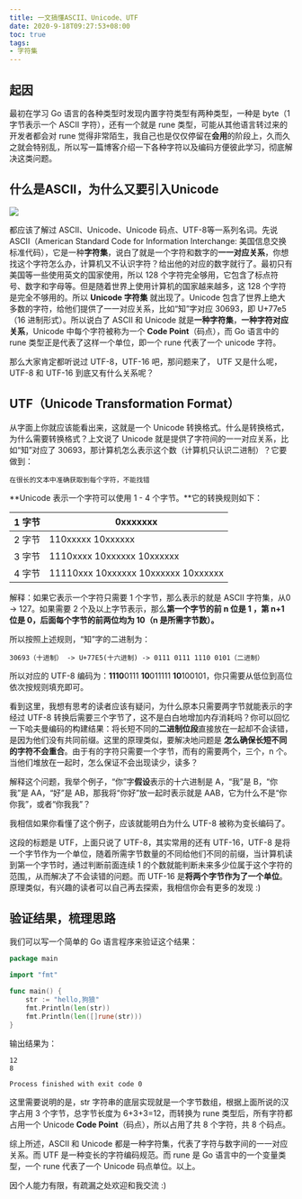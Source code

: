 ```yaml
---
title: 一文搞懂ASCII、Unicode、UTF
date: 2020-9-18T09:27:53+08:00
toc: true
tags:
- 字符集
---
```


## 起因

最初在学习 Go 语言的各种类型时发现内置字符类型有两种类型，一种是 byte（1 字节表示一个 ASCII 字符），还有一个就是 rune 类型，可能从其他语言转过来的开发者都会对 rune 觉得非常陌生，我自己也是仅仅停留在**会用**的阶段上，久而久之就会特别乱，所以写一篇博客介绍一下各种字符以及编码方便彼此学习，彻底解决这类问题。 

## 什么是ASCII，为什么又要引入Unicode

![](https://blogimagee.oss-cn-beijing.aliyuncs.com/images/ascii.png)

都应该了解过 ASCII、Unicode、Unicode 码点、UTF-8等一系列名词。先说 ASCII（American Standard Code for Information Interchange: 美国信息交换标准代码），它是一种**字符集**，说白了就是一个字符和数字的**一一对应关系**，你想找这个字符怎么办，计算机又不认识字符？给出他的对应的数字就行了。最初只有美国等一些使用英文的国家使用，所以 128 个字符完全够用，它包含了标点符号、数字和字母等。但是随着世界上使用计算机的国家越来越多，这 128 个字符是完全不够用的。所以 **Unicode 字符集** 就出现了。Unicode 包含了世界上绝大多数的字符，给他们提供了一一对应关系，比如“知”字对应 30693，即 U+77e5（16 进制形式）。所以说白了 ASCII 和 Unicode 就是**一种字符集**，**一种字符对应关系**，Unicode 中每个字符被称为一个 **Code Point**（码点），而 Go 语言中的 rune 类型正是代表了这样一个单位，即一个 rune 代表了一个 unicode 字符。

那么大家肯定都听说过 UTF-8，UTF-16 吧，那问题来了， UTF 又是什么呢，UTF-8 和 UTF-16 到底又有什么关系呢？

## UTF（Unicode Transformation Format）

从字面上你就应该能看出来，这就是一个 Unicode 转换格式。什么是转换格式，为什么需要转换格式？上文说了 Unicode 就是提供了字符间的一一对应关系，比如“知”对应了 30693，那计算机怎么表示这个数（计算机只认识二进制）？它要做到：

```
在很长的文本中准确获取到每个字符，不能找错
```

**Unicode 表示一个字符可以使用 1 - 4 个字节。**它的转换规则如下：

| 1 字节 | 0xxxxxxx                            |
| ------ | ----------------------------------- |
| 2 字节 | 110xxxxx 10xxxxxx                   |
| 3 字节 | 1110xxxx 10xxxxxx 10xxxxxx          |
| 4 字节 | 11110xxx 10xxxxxx 10xxxxxx 10xxxxxx |

解释：如果它表示一个字符只需要 1 个字节，那么表示的就是 ASCII 字符集，从0 -> 127。如果需要 2 个及以上字节表示，那么**第一个字节的前 n 位是 1 ，第 n+1 位是 0，后面每个字节的前两位均为 10（n 是所需字节数）。**

所以按照上述规则，“知”字的二进制为：

```
30693（十进制） -> U+77E5(十六进制) -> 0111 0111 1110 0101（二进制）
```

所以对应的 UTF-8 编码为：**1110**0111 **10**011111 **10**100101，你只需要从低位到高位依次按规则填充即可。

看到这里，我想有思考的读者应该有疑问，为什么原本只需要两字节就能表示的字经过 UTF-8 转换后需要三个字节了，这不是白白地增加内存消耗吗？你可以回忆一下哈夫曼编码的构建结果：将长短不同的**二进制位段**直接放在一起却不会读错，是因为他们没有共同前缀。这里的原理类似，要解决地问题是 **怎么确保长短不同的字符不会重合**。由于有的字符只需要一个字节，而有的需要两个，三个，n 个。当他们堆放在一起时，怎么保证不会出现读少，读多？

解释这个问题，我举个例子，“你”字**假设**表示的十六进制是 A，“我”是 B，“你我”是 AA，“好”是 AB，那我将“你好”放一起时表示就是 AAB，它为什么不是“你你我”，或者“你我我”？

我相信如果你看懂了这个例子，应该就能明白为什么 UTF-8 被称为变长编码了。

这段的标题是 UTF，上面只说了 UTF-8，其实常用的还有 UTF-16，UTF-8 是将一个字节作为一个单位，随着所需字节数量的不同给他们不同的前缀，当计算机读到第一个字节时，通过判断前面连续 1 的个数就能判断未来多少位属于这个字符的范围,，从而解决了不会读错的问题。而 UTF-16 是**将两个字节作为了一个单位**。原理类似，有兴趣的读者可以自己再去探索，我相信你会有更多的发现 :)

## 验证结果，梳理思路

我们可以写一个简单的 Go 语言程序来验证这个结果：

```go
package main

import "fmt"

func main() {
	str := "hello,狗狼"
	fmt.Println(len(str))
	fmt.Println(len([]rune(str)))
}
```

输出结果为：

```shell
12
8

Process finished with exit code 0
```

这里需要说明的是，str 字符串的底层实现就是一个字节数组，根据上面所说的汉字占用 3 个字节，总字节长度为 6+3+3=12，而转换为 rune 类型后，所有字符都占用一个 Unicode **Code Point**（码点），所以占用了共 8 个字符，共 8 个码点。

综上所述，ASCII 和 Unicode 都是一种字符集，代表了字符与数字间的一一对应关系。而 UTF 是一种变长的字符编码规范。而 rune 是 Go 语言中的一个变量类型，一个 rune 代表了一个 Unicode 码点单位。以上。

因个人能力有限，有疏漏之处欢迎和我交流 :)









